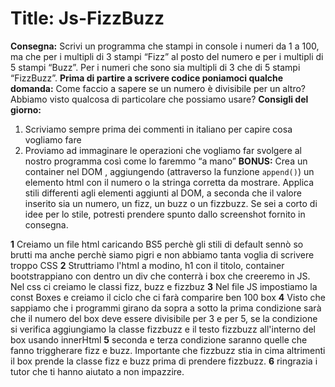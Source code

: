 Title: Js-FizzBuzz
===
**Consegna:**
Scrivi un programma che stampi in console i numeri da 1 a 100,
ma che per i multipli di 3 stampi “Fizz” al posto del numero e per i multipli di 5 stampi “Buzz”.
Per i numeri che sono sia multipli di 3 che di 5 stampi “FizzBuzz”.
**Prima di partire a scrivere codice poniamoci qualche domanda:**
Come faccio a sapere se un numero è divisibile per un altro?
Abbiamo visto qualcosa di particolare che possiamo usare?
**Consigli del giorno:**
1. Scriviamo sempre prima dei commenti in italiano per capire cosa vogliamo fare
2. Proviamo ad immaginare le operazioni che vogliamo far svolgere al nostro programma così come lo faremmo “a mano”
**BONUS:**
Crea un container nel DOM , aggiungendo (attraverso la funzione `append()`) un elemento html con il numero o la stringa corretta da mostrare.
Applica stili differenti agli elementi aggiunti al DOM, a seconda che il valore inserito sia un numero, un fizz, un buzz o un fizzbuzz.
Se sei a corto di idee per lo stile, potresti prendere spunto dallo screenshot fornito in consegna.

**1** Creiamo un file html caricando BS5 perchè gli stili di default sennò so brutti ma anche perchè siamo pigri e non abbiamo tanta voglia di scrivere troppo CSS
**2** Struttriamo l'html a modino, h1 con il titolo, container bootstrappiano con dentro un div che conterrà i box che creeremo in JS. Nel css ci creiamo le classi fizz, buzz e fizzbuz
**3** Nel file JS impostiamo la const Boxes e creiamo il ciclo che ci farà comparire ben 100 box
**4** Visto che sappiamo che i programmi girano da sopra a sotto la prima condizione sarà che il numero del box deve essere divisibile per 3 e per 5, se la condizione si verifica aggiungiamo la classe fizzbuzz e il testo fizzbuzz all'interno del box usando innerHtml
**5** seconda e terza condizione saranno quelle che fanno triggherare fizz e buzz. Importante che fizzbuzz stia in cima altrimenti il box prende la classe fizz e buzz prima di prendere fizzbuzz.
**6** ringrazia i tutor che ti hanno aiutato a non impazzire.